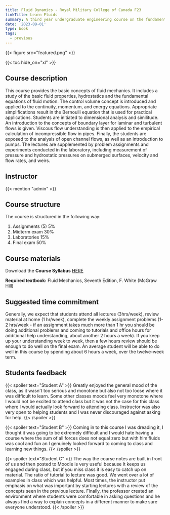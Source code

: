 ```yaml
---
title: Fluid Dynamics - Royal Military College of Canada F23
linkTitle: Learn Fluids
summary: A third year undergraduate engineering course on the fundamentals of Fluid Dynamics
date: '2023-09-01'
type: book
tags:
  - previous
---
```


{{< figure src="featured.png" >}}

{{< toc hide_on="xl" >}}

## Course description
This course provides the basic concepts of fluid mechanics. It includes a study of the basic fluid properties, hydrostatics and the fundamental equations of fluid motion.  The control volume concept is introduced and applied to the continuity, momentum, and energy equations. Appropriate simplifications result in the Bernoulli equation that is used for practical applications. Students are initiated to dimensional analysis and similitude. An introduction to the concepts of boundary layer for laminar and turbulent flows is given. Viscous flow understanding is then applied to the empirical calculation of incompressible flow in pipes. Finally, the students are exposed to the analysis of open channel flows, as well as an introduction to pumps. The lectures are supplemented by problem assignments and experiments conducted in the laboratory, including measurement of pressure and hydrostatic pressures on submerged surfaces, velocity and flow rates, and weirs.

## Instructor

{{< mention "admin" >}}

## Course structure
The course is structured in the following way:
1. Assignments (5) 5%
2. Midterm exam 30%
3. Laboratories 15%
4. Final exam 50%

## Course materials

Download the **Course Syllabus** [HERE](./MEE315_fall23_syllabus_site.pdf)

**Required textbook:** Fluid Mechanics, Seventh Edition, F. White (McGraw Hill)

## Suggested time commitment
Generally, we expect that students attend all lectures (3hrs/week), review material at home (1 hr/week), complete the weekly assignment problems (1-2 hrs/week - if an assignment takes much more than 1 hr you should be doing additional problems and coming to tutorials and office hours for additional help understanding, about another 2 hours a week). If you keep up your understanding week to week, then a few hours review should be enough to do well on the final exam. An average student will be able to do well in this course by spending about 6 hours a week, over the twelve-week term.

## Students feedback

{{< spoiler text="Student A" >}}
Greatly enjoyed the general mood of the class, as it wasn't too serious and monotone but also not too loose where it was difficult to learn. Some other classes moods feel very monotone where I would not be excited to attend class but it was not the case for this class where I would actually look forward to attending class. Instructor was also very open to helping students and I was never discouraged against asking for help.
{{< /spoiler >}}

{{< spoiler text="Student B" >}}
Coming in to this course I was dreading it, I thought it was going to be extremely difficult and I would hate having a course where the sum of all forces does not equal zero but with him fluids was cool and fun an I genuinely looked forward to coming to class and learning new things.
{{< /spoiler >}}

{{< spoiler text="Student C" >}}
The way the course notes are built in front of us and then posted to Moodle is very useful because It keeps us engaged during class, but if you miss class it is easy to catch up on material. The ratio of tutorial to lecture was good. We went over a lot of examples in class which was helpful. Most times, the instructor put emphasis on what was important by starting lectures with a review of the concepts seen in the previous lecture. Finally, the professor created an environment where students were comfortable in asking questions and he always find a way to explain concepts in a different manner to make sure everyone understood.
{{< /spoiler >}}
